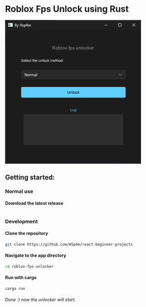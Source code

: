 # Roblox Fps Unlock using Rust

![app](src/images/image.png)

## Getting started:

### Normal use

#### Download the latest release
````Will be added soon
````

### Development

#### Clone the repository
```Bash
git clone https://github.com/HSp4m/react-beginner-projects
```

#### Navigate to the app directory
```Bash
cd roblox-fps-unlocker
```
#### Run with cargo
```Bash
cargo run
```

###### Done :) now the unlocker will start.